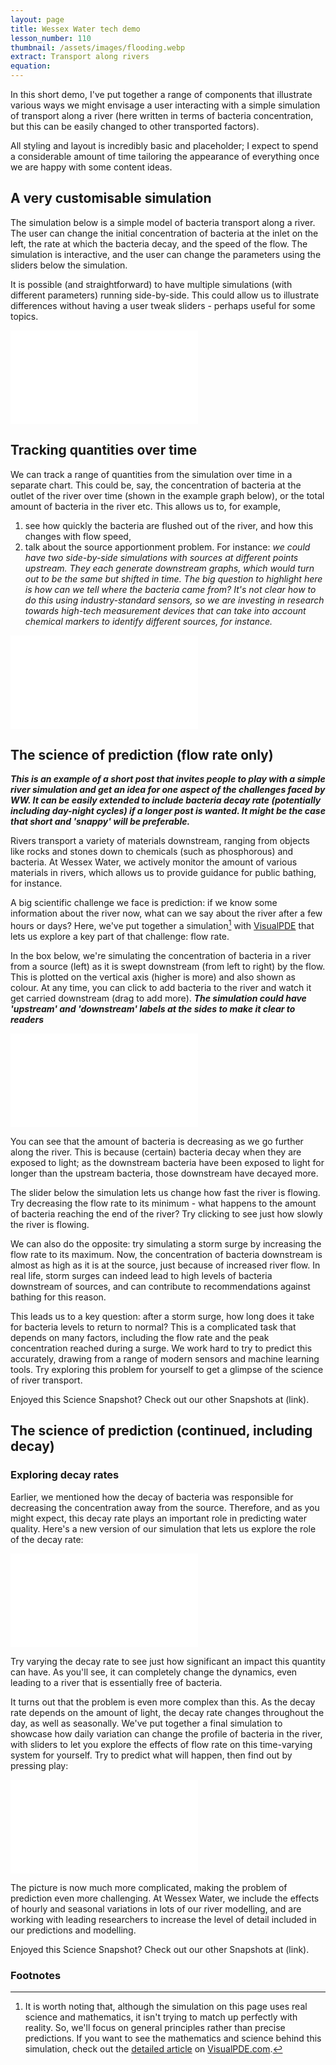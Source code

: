 ```yaml
---
layout: page
title: Wessex Water tech demo
lesson_number: 110
thumbnail: /assets/images/flooding.webp
extract: Transport along rivers
equation:
---
```


<script src="/sim/scripts/charts.umd.min.js"></script>
<script src="/assets/js/vpde-charts.js"></script>

In this short demo, I've put together a range of components that illustrate various ways we might envisage a user interacting with a simple simulation of transport along a river (here written in terms of bacteria concentration, but this can be easily changed to other transported factors).

All styling and layout is incredibly basic and placeholder; I expect to spend a considerable amount of time tailoring the appearance of everything once we are happy with some content ideas.

## A very customisable simulation

The simulation below is a simple model of bacteria transport along a river. The user can change the initial concentration of bacteria at the inlet on the left, the rate at which the bacteria decay, and the speed of the flow. The simulation is interactive, and the user can change the parameters using the sliders below the simulation.

It is possible (and straightforward) to have multiple simulations (with different parameters) running side-by-side. This could allow us to illustrate differences without having a user tweak sliders - perhaps useful for some topics.

<iframe class="sim" id="simA" src="/sim/?preset=bacteriaInAReach&story&lite&sf=1&clean&probing=true" frameborder="0" loading="lazy"></iframe>
<p style="text-align:center;margin-top:0;"><vpde-slider
    iframe="simA"
    name="c0"
    label="Inlet concentration"
    min="0.01"
    max="1"
    value="0.5"
    step="0.01"
    min-label="Low"
    max-label="High"
></vpde-slider></p>
<p style="text-align:center;margin-top:0;"><vpde-slider
    iframe="simA"
    name="k"
    label="Decay"
    min="0"
    max="0.02"
    value="0.001"
    step="0.0001"
    min-label="None"
    max-label="Maximum"
></vpde-slider></p>
<p style="text-align:center;margin-top:0;"><vpde-slider
    iframe="simA"
    name="u"
    label="Flow"
    min="0.1"
    max="2"
    value="0.62"
    step="0.01"
    min-label="Low"
    max-label="High"
></vpde-slider></p>

## Tracking quantities over time

We can track a range of quantities from the simulation over time in a separate chart. This could be, say, the concentration of bacteria at the outlet of the river over time (shown in the example graph below), or the total amount of bacteria in the river etc. This allows us to, for example,

1. see how quickly the bacteria are flushed out of the river, and how this changes with flow speed,
1. talk about the source apportionment problem. For instance: *we could have two side-by-side simulations with sources at different points upstream. They each generate downstream graphs, which would turn out to be the same but shifted in time. The big question to highlight here is how can we tell where the bacteria came from? It's not clear how to do this using industry-standard sensors, so we are investing in research towards high-tech measurement devices that can take into account chemical markers to identify different sources, for instance.*

<iframe class="sim" id="simE" src="/sim/?preset=bacteriaInAReachOscillatoryDecay&story&lite&sf=1&clean&probing=true" frameborder="0" loading="lazy"></iframe><vpde-chart iframe="simE" ymin="0" ymax="0.7" ylabel="Outlet"> </vpde-chart><p style="display:none"><vpde-slider
    iframe="simE"
    name="u"
    label="Flow"
    min="0.1"
    max="4"
    value="4"
    step="0.01"
    min-label="Low"
    max-label="High"
></vpde-slider></p>

## The science of prediction (flow rate only)

**_This is an example of a short post that invites people to play with a simple river simulation and get an idea for one aspect of the challenges faced by WW. It can be easily extended to include bacteria decay rate (potentially including day-night cycles) if a longer post is wanted. It might be the case that short and 'snappy' will be preferable._**

Rivers transport a variety of materials downstream, ranging from objects like rocks and stones down to chemicals (such as phosphorous) and bacteria. At Wessex Water, we actively monitor the amount of various materials in rivers, which allows us to provide guidance for public bathing, for instance.

A big scientific challenge we face is prediction: if we know some information about the river now, what can we say about the river after a few hours or days? Here, we've put together a simulation[^1] with [VisualPDE](https://visualpde.com) that lets us explore a key part of that challenge: flow rate.

In the box below, we're simulating the concentration of bacteria in a river from a source (left) as it is swept downstream (from left to right) by the flow. This is plotted on the vertical axis (higher is more) and also shown as colour. At any time, you can click to add bacteria to the river and watch it get carried downstream (drag to add more). ***The simulation could have 'upstream' and 'downstream' labels at the sides to make it clear to readers***

<iframe class="sim" id="simB" src="/sim/?preset=bacteriaInAReach&story&lite&sf=1&clean&colourbar=true" frameborder="0" loading="lazy"></iframe>
<p style="text-align:center;margin-top:0;"><vpde-slider
    iframe="simB"
    name="u"
    label="Flow"
    min="0.1"
    max="4"
    value="2"
    step="0.01"
    min-label="Low"
    max-label="High"
></vpde-slider></p>

You can see that the amount of bacteria is decreasing as we go further along the river. This is because (certain) bacteria decay when they are exposed to light; as the downstream bacteria have been exposed to light for longer than the upstream bacteria, those downstream have decayed more.

The slider below the simulation lets us change how fast the river is flowing. Try decreasing the flow rate to its minimum - what happens to the amount of bacteria reaching the end of the river? Try clicking to see just how slowly the river is flowing.

We can also do the opposite: try simulating a storm surge by increasing the flow rate to its maximum. Now, the concentration of bacteria downstream is almost as high as it is at the source, just because of increased river flow. In real life, storm surges can indeed lead to high levels of bacteria downstream of sources, and can contribute to recommendations against bathing for this reason.

This leads us to a key question: after a storm surge, how long does it take for bacteria levels to return to normal? This is a complicated task that depends on many factors, including the flow rate and the peak concentration reached during a surge. We work hard to try to predict this accurately, drawing from a range of modern sensors and machine learning tools. Try exploring this problem for yourself to get a glimpse of the science of river transport.

Enjoyed this Science Snapshot? Check out our other Snapshots at (link).

[^1]: It is worth noting that, although the simulation on this page uses real science and mathematics, it isn't trying to match up perfectly with reality. So, we'll focus on general principles rather than precise predictions. If you want to see the mathematics and science behind this simulation, check out the [detailed article](https://visualpde.com) on [VisualPDE.com](https://visualpde.com).

## The science of prediction (continued, including decay)

### Exploring decay rates

Earlier, we mentioned how the decay of bacteria was responsible for decreasing the concentration away from the source. Therefore, and as you might expect, this decay rate plays an important role in predicting water quality. Here's a new version of our simulation that lets us explore the role of the decay rate:

<iframe class="sim" id="simC" src="/sim/?preset=bacteriaInAReach&story&lite&sf=1&clean&colourbar=true" frameborder="0" loading="lazy"></iframe>
<p style="text-align:center;margin-top:0;"><vpde-slider
    iframe="simC"
    name="k"
    label="Decay"
    min="0"
    max="0.02"
    value="0.001"
    step="0.0001"
    min-label="Low"
    max-label="High"
></vpde-slider></p>
<p style="text-align:center;margin-top:0;display:none;"><vpde-slider
    iframe="simC"
    name="u"
    label="Flow"
    min="0.1"
    max="4"
    value="2"
    step="0.01"
    min-label="Low"
    max-label="High"
></vpde-slider></p>

Try varying the decay rate to see just how significant an impact this quantity can have. As you'll see, it can completely change the dynamics, even leading to a river that is essentially free of bacteria.

It turns out that the problem is even more complex than this. As the decay rate depends on the amount of light, the decay rate changes throughout the day, as well as seasonally. We've put together a final simulation to showcase how daily variation can change the profile of bacteria in the river, with sliders to let you explore the effects of flow rate on this time-varying system for yourself. Try to predict what will happen, then find out by pressing play: <vpde-playpause iframe="simD"></vpde-playpause>

<iframe class="sim" id="simD" src="/sim/?preset=bacteriaInAReachOscillatoryDecay&story&lite&sf=1&clean&colourbar=true&runningOnLoad=false" frameborder="0" loading="lazy"></iframe>
<p style="text-align:center;margin-top:0;"><vpde-slider
    iframe="simD"
    name="u"
    label="Flow"
    min="0.1"
    max="4"
    value="2"
    step="0.01"
    min-label="Low"
    max-label="High"
></vpde-slider></p>

The picture is now much more complicated, making the problem of prediction even more challenging. At Wessex Water, we include the effects of hourly and seasonal variations in lots of our river modelling, and are working with leading researchers to increase the level of detail included in our predictions and modelling.

Enjoyed this Science Snapshot? Check out our other Snapshots at (link).

### Footnotes
